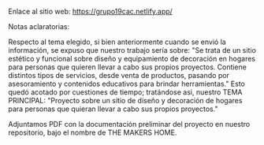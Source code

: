 Enlace al sitio web: https://grupo19cac.netlify.app/


Notas aclaratorias: 

Respecto al tema elegido, si bien anteriormente cuando se envió la información, se expuso que nuestro trabajo sería sobre: "Se trata de un sitio estético y funcional sobre diseño y equipamiento de decoración en hogares para personas que quieren llevar a cabo sus propios proyectos. Contiene distintos tipos de servicios, desde venta de productos, pasando por asesoramiento y contenidos educativos para brindar herramientas."
Esto quedó acotado por cuestiones de tiempo; tratándose asi, nuestro TEMA PRINCIPAL: "Proyecto sobre un sitio de diseño y decoración de hogares para personas que quieran llevar a cabo sus propios proyectos."

Adjuntamos PDF con la documentación preliminar del proyecto en nuestro repositorio, bajo el nombre de THE MAKERS HOME.
